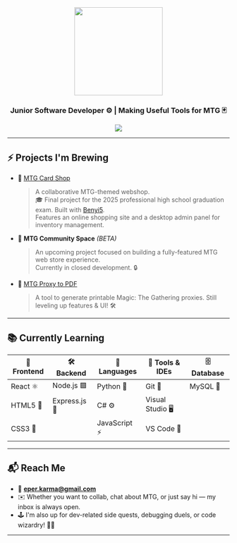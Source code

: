 <div align="center">
 <img src="assets/erin-loelius-neo-tezzeret-rage-512-pattern.gif" width="200" />

###  Junior Software Developer ⚙️ | Making Useful Tools for MTG 🃏
  
  <a href="https://github.com/AsuraMTG">
    <img src="https://img.shields.io/badge/🧑‍💻%20Follow%20Me%20on-GitHub-1f1f1f?style=for-the-badge&logo=github&logoColor=white" />
  </a>
</div>

---

## ⚡️ Projects I'm Brewing

- 🧪 [MTG Card Shop](https://github.com/AsuraMTG/MTG-Card-Shop)  
  > A collaborative MTG-themed webshop.  
  > 🎓 Final project for the 2025 professional high school graduation exam. Built with [Benyi5](https://github.com/Benyi5).  
  > Features an online shopping site and a desktop admin panel for inventory management.

- 🧪 **MTG Community Space** *(BETA)*  
  > An upcoming project focused on building a fully-featured MTG web store experience.    
  > Currently in closed development. 🔒

- 🧪 [MTG Proxy to PDF](https://github.com/AsuraMTG/MTG-Proxy-to-PDF)  
  > A tool to generate printable Magic: The Gathering proxies. Still leveling up features & UI! 🛠️

---

## 📚 Currently Learning

| 🎨 **Frontend**     | 🛠️ **Backend**        | 💬 **Languages**     | 🧰 **Tools & IDEs**        | 🗄️ **Database**   |
|---------------------|------------------------|----------------------|---------------------------|-------------------|
| React ⚛️            | Node.js 🟩              | Python 🐍            | Git 🧬                    | MySQL 🐬          |
| HTML5 🧱             | Express.js 🚀           | C# ⚙️                | Visual Studio 🖥️         |                   |
| CSS3 🎨             |                        | JavaScript ⚡        | VS Code 🔧                |                   |


---

## 📬 Reach Me

- 📧 **eper.karma@gmail.com**
- ✉️ Whether you want to collab, chat about MTG, or just say hi — my inbox is always open.
- 🕹️ I'm also up for dev-related side quests, debugging duels, or code wizardry! 🧪✨

---
